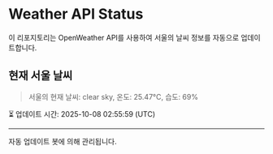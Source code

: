 
# Weather API Status

이 리포지토리는 OpenWeather API를 사용하여 서울의 날씨 정보를 자동으로 업데이트합니다.

## 현재 서울 날씨
> 서울의 현재 날씨: clear sky, 온도: 25.47°C, 습도: 69%

⏳ 업데이트 시간: 2025-10-08 02:55:59 (UTC)

---
자동 업데이트 봇에 의해 관리됩니다.
